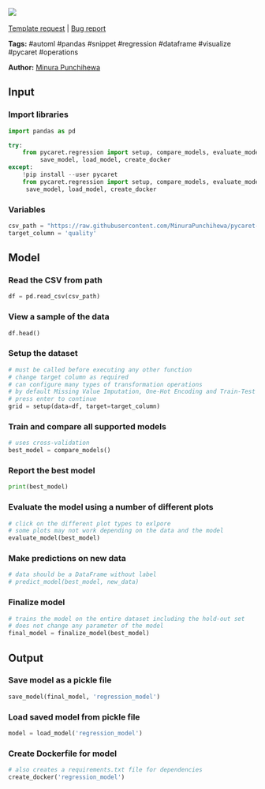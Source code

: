 <a href="https://app.naas.ai/user-redirect/naas/downloader?url=https://raw.githubusercontent.com/jupyter-naas/awesome-notebooks/master/PyCaret/PyCaret_automl_regression.ipynb" target="_parent"><img src="https://naasai-public.s3.eu-west-3.amazonaws.com/open_in_naas.svg"/></a><br><br><a href="https://github.com/jupyter-naas/awesome-notebooks/issues/new?assignees=&labels=&template=template-request.md&title=Tool+-+Action+of+the+notebook+">Template request</a> | <a href="https://github.com/jupyter-naas/awesome-notebooks/issues/new?assignees=&labels=bug&template=bug_report.md&title=PyCaret+-+Automl+regression:+Error+short+description">Bug report</a>

**Tags:** #automl #pandas #snippet #regression #dataframe #visualize #pycaret #operations

**Author:** [Minura Punchihewa](https://www.linkedin.com/in/minurapunchihewa/)

## Input

### Import libraries


```python
import pandas as pd

try:
    from pycaret.regression import setup, compare_models, evaluate_model, predict_model, finalize_model, \
         save_model, load_model, create_docker
except:
    !pip install --user pycaret
    from pycaret.regression import setup, compare_models, evaluate_model, predict_model, finalize_model, \
     save_model, load_model, create_docker
```

### Variables


```python
csv_path = "https://raw.githubusercontent.com/MinuraPunchihewa/pycaret-automl/main/data/wine-quality.csv"
target_column = 'quality'
```

## Model

### Read the CSV from path


```python
df = pd.read_csv(csv_path)
```

### View a sample of the data


```python
df.head()
```

### Setup the dataset


```python
# must be called before executing any other function
# change target column as required
# can configure many types of transformation operations
# by default Missing Value Imputation, One-Hot Encoding and Train-Test Split operations will be performed
# press enter to continue
grid = setup(data=df, target=target_column)
```

### Train and compare all supported models


```python
# uses cross-validation
best_model = compare_models()
```

### Report the best model


```python
print(best_model)
```

### Evaluate the model using a number of different plots


```python
# click on the different plot types to exlpore
# some plots may not work depending on the data and the model
evaluate_model(best_model)
```

### Make predictions on new data


```python
# data should be a DataFrame without label
# predict_model(best_model, new_data)
```

### Finalize model


```python
# trains the model on the entire dataset including the hold-out set
# does not change any parameter of the model
final_model = finalize_model(best_model)
```

## Output

### Save model as a pickle file


```python
save_model(final_model, 'regression_model')
```

### Load saved model from pickle file


```python
model = load_model('regression_model')
```

### Create Dockerfile for model


```python
# also creates a requirements.txt file for dependencies
create_docker('regression_model')
```
